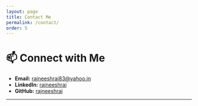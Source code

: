 ```yaml
---
layout: page
title: Contact Me
permalink: /contact/
order: 5
---
```


# 📫 Connect with Me

- **Email:** rajneeshrai83@yahoo.in
- **LinkedIn:** [rajneeshrai](https://www.linkedin.com/in/rajneeshrai)
- **GitHub:** [rajneeshrai](https://github.com/rajneeshrai)

---